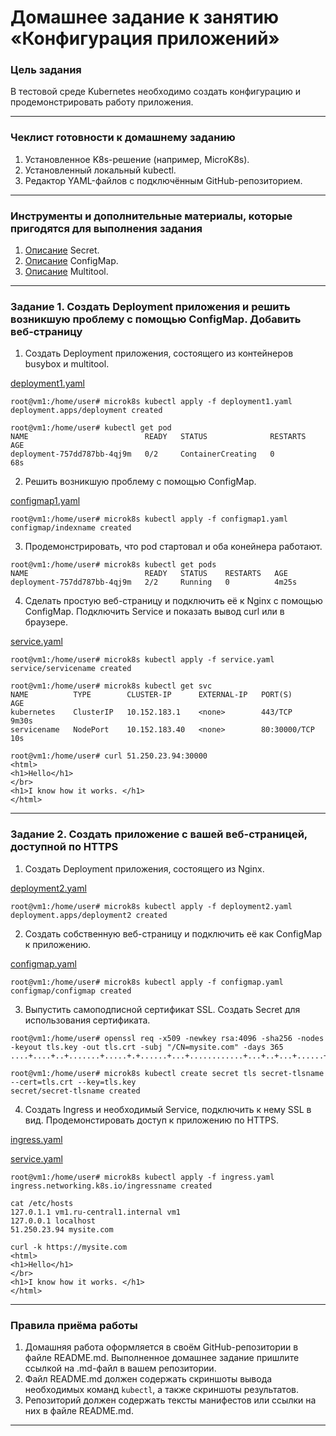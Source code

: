 # Домашнее задание к занятию «Конфигурация приложений»

### Цель задания

В тестовой среде Kubernetes необходимо создать конфигурацию и продемонстрировать работу приложения.

------

### Чеклист готовности к домашнему заданию

1. Установленное K8s-решение (например, MicroK8s).
2. Установленный локальный kubectl.
3. Редактор YAML-файлов с подключённым GitHub-репозиторием.

------

### Инструменты и дополнительные материалы, которые пригодятся для выполнения задания

1. [Описание](https://kubernetes.io/docs/concepts/configuration/secret/) Secret.
2. [Описание](https://kubernetes.io/docs/concepts/configuration/configmap/) ConfigMap.
3. [Описание](https://github.com/wbitt/Network-MultiTool) Multitool.

------

### Задание 1. Создать Deployment приложения и решить возникшую проблему с помощью ConfigMap. Добавить веб-страницу

1. Создать Deployment приложения, состоящего из контейнеров busybox и multitool.

[deployment1.yaml]()

```
root@vm1:/home/user# microk8s kubectl apply -f deployment1.yaml
deployment.apps/deployment created

root@vm1:/home/user# kubectl get pod
NAME                          READY   STATUS              RESTARTS   AGE
deployment-757dd787bb-4qj9m   0/2     ContainerCreating   0          68s
```
2. Решить возникшую проблему с помощью ConfigMap.

[configmap1.yaml]()

```
root@vm1:/home/user# microk8s kubectl apply -f configmap1.yaml
configmap/indexname created
```
3. Продемонстрировать, что pod стартовал и оба конейнера работают.

```
root@vm1:/home/user# microk8s kubectl get pods
NAME                          READY   STATUS    RESTARTS   AGE
deployment-757dd787bb-4qj9m   2/2     Running   0          4m25s
```
4. Сделать простую веб-страницу и подключить её к Nginx с помощью ConfigMap. Подключить Service и показать вывод curl или в браузере.

[service.yaml]()

```
root@vm1:/home/user# microk8s kubectl apply -f service.yaml
service/servicename created

root@vm1:/home/user# microk8s kubectl get svc
NAME          TYPE        CLUSTER-IP      EXTERNAL-IP   PORT(S)        AGE
kubernetes    ClusterIP   10.152.183.1    <none>        443/TCP        9m30s
servicename   NodePort    10.152.183.40   <none>        80:30000/TCP   10s

root@vm1:/home/user# curl 51.250.23.94:30000
<html>
<h1>Hello</h1>
</br>
<h1>I know how it works. </h1>
</html>
```

------

### Задание 2. Создать приложение с вашей веб-страницей, доступной по HTTPS 

1. Создать Deployment приложения, состоящего из Nginx.

[deployment2.yaml]()

```
root@vm1:/home/user# microk8s kubectl apply -f deployment2.yaml
deployment.apps/deployment2 created
```
2. Создать собственную веб-страницу и подключить её как ConfigMap к приложению.

[configmap.yaml]()

```
root@vm1:/home/user# microk8s kubectl apply -f configmap.yaml
configmap/configmap created
```
3. Выпустить самоподписной сертификат SSL. Создать Secret для использования сертификата.

```
root@vm1:/home/user# openssl req -x509 -newkey rsa:4096 -sha256 -nodes -keyout tls.key -out tls.crt -subj "/CN=mysite.com" -days 365
....+....+..+.......+.....+.+......+...+............+...+..+...+......+.+++++++++++++++++++++++++++++++++++++++++++++

root@vm1:/home/user# microk8s kubectl create secret tls secret-tlsname --cert=tls.crt --key=tls.key
secret/secret-tlsname created
```
4. Создать Ingress и необходимый Service, подключить к нему SSL в вид. Продемонстировать доступ к приложению по HTTPS. 

[ingress.yaml]()

[service.yaml]()

```
root@vm1:/home/user# microk8s kubectl apply -f ingress.yaml
ingress.networking.k8s.io/ingressname created

cat /etc/hosts
127.0.1.1 vm1.ru-central1.internal vm1
127.0.0.1 localhost
51.250.23.94 mysite.com

curl -k https://mysite.com
<html>
<h1>Hello</h1>
</br>
<h1>I know how it works. </h1>
</html>
```

------

### Правила приёма работы

1. Домашняя работа оформляется в своём GitHub-репозитории в файле README.md. Выполненное домашнее задание пришлите ссылкой на .md-файл в вашем репозитории.
2. Файл README.md должен содержать скриншоты вывода необходимых команд `kubectl`, а также скриншоты результатов.
3. Репозиторий должен содержать тексты манифестов или ссылки на них в файле README.md.

------